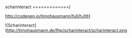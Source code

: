 scharinteract
=============)

http://codepen.io/timohausmann/full/hJltH

![Scharinteract](http://timohausmann.de/fhp/scharinteract/scharinteract.png

